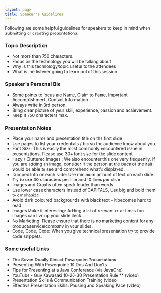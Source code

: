 ```yaml
---
layout: page
title: Speaker's Guidelines
---
```



Following are some helpful guidelines for speakers to keep in mind when submitting or creating presentations.

### Topic Description

* Not more than 750 characters.
* Focus on the technology you will be talking about
* Why is this technology/topic useful to the attendees
* What is the listener going to learn out of this session


### Speaker's Personal Bio

* Some points to focus are Name, Claim to Fame, Important Accomplishment, Contact Information
* Always write in 3rd person.
* Bring clear picture of your skill, experience, passion and achievement.
* Keep it 750 characters max.


### Presentation Notes

* Place your name and presentation title on the first slide
* Use pages to list your credentials / bio so the audience know about you.
* Font Size: This is easily the most commonly encountered issue in presentations. Please use 30+ font size for the slide content.
* Hazy / Cluttered Images : We also encounter this one very frequently. If you are adding an image, consider if the person at the back of the hall would be able to see and comprehend what's displayed.
* Dumped Info on each slide: Use minimum amount of text on each slide. Try to use 30 characters per line and 10 lines per slide
* Images and Graphs often speak louder than words
* Use lower case characters instead of CAPITALS, Use big and bold them to emphasize
* Avoid dark coloured backgrounds with black text - it becomes hard to read
* Images Make it Interesting: Adding a lot of relevant or at times fun images can livn up your slide deck..
* No Marketing: Please ensure that there is no marketing content for any product/service/company in your slides.
* Code, Code, Code: When you give technical presentation try to provide code snippets.


### Some useful Links

* The Seven Deadly Sins of Powerpoint Presentations
* Presenting With Powerpoint: 10 Dos And Don'ts
* Tips for Presenting at a Java Conference (via JavaOne)
* YouTube - Guy Kawasaki 10-20-30 Presentation Rule ** (video)
* Presentation Skills & Communication Training (video)
* Effective Presentation Skills: Pausing and Speaking Pace (video)



